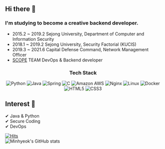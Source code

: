 ## Hi there 👋

### I'm studying to become a creative backend developer.

- 2015.2 ~ 2019.2 Sejong University, Department of Computer and Information Security
- 2018.1 ~ 2019.2 Sejong University, Security Factorial (KUCIS)
- 2019.3 ~ 2021.6 Capital Defense Command, Network Management Officer
- [SCOPE](https://scopewith.com/) TEAM DevOps & Backend developer  

<h3 align="center"><b> Tech Stack  </b></h3>
<p align="center">
<img alt="Python" src ="https://img.shields.io/badge/Python-3776AB.svg?&style=flat-square&logo=Python&logoColor=white"/>
<img alt="Java" src ="https://img.shields.io/badge/Java-007396.svg?&style=flat-square&logo=Java&logoColor=white"/>
<img alt="Spring" src="https://img.shields.io/badge/Spring-6DB33F?style=flat-square&logo=Spring&logoColor=white"/>
<img alt="C" src="https://img.shields.io/badge/C-A8B9CC?style=flat-square&logo=C&logoColor=white"/>
<img alt="Amazon AWS" src="https://img.shields.io/badge/Amazon AWS-232F3E?style=flat-square&logo=Amazon AWS&logoColor=white"/>
<img alt="Nginx" src="https://img.shields.io/badge/Nginx-009639?style=flat-square&logo=Nginx&logoColor=white"/>
<img alt="Linux" src="https://img.shields.io/badge/Linux-FCC624?style=flat-square&logo=Linux&logoColor=white"/>
<img alt="Docker" src="https://img.shields.io/badge/Docker-2496ED?style=flat-square&logo=Docker&logoColor=white"/>
<img alt="HTML5" src="https://img.shields.io/badge/HTML5-E34F26?style=flat-square&logo=HTML5&logoColor=white"/>
<img alt="CSS3" src="https://img.shields.io/badge/CSS3-1572B6?style=flat-square&logo=CSS3&logoColor=white"/>
  
  
  
## Interest 👀
✔ Java & Python<br>
✔ Secure Coding<br>
✔ DevOps
  
[![Hits](https://hits.seeyoufarm.com/api/count/incr/badge.svg?url=https%3A%2F%2Fgithub.com%2F15011106&count_bg=%2335D1D6&title_bg=%23212020&icon=&icon_color=%23E7E7E7&title=hits&edge_flat=true)](https://hits.seeyoufarm.com)  
![Minhyeok's GitHub stats](https://github-readme-stats.vercel.app/api?username=15011106&show_icons=true&theme=default)
  

<!--
**15011106/15011106** is a ✨ _special_ ✨ repository because its `README.md` (this file) appears on your GitHub profile.

Here are some ideas to get you started:

- 🔭 I’m currently working on ...
- 🌱 I’m currently learning ...
- 👯 I’m looking to collaborate on ...
- 🤔 I’m looking for help with ...
- 💬 Ask me about ...
- 📫 How to reach me: ...
- 😄 Pronouns: ...
- ⚡ Fun fact: ...
-->
